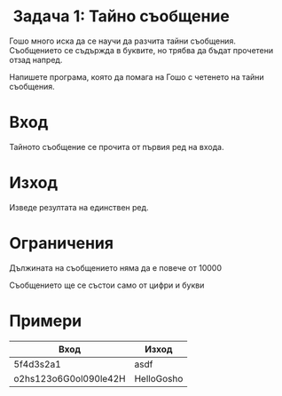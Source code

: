  Задача 1: Тайно съобщение
==========================

<span id="условие" class="anchor"></span> Гошо много иска да се научи да разчита тайни съобщения. Съобщението се съдържда в буквите, но трябва да бъдат прочетени отзад напред.

Напишете програма, която да помага на Гошо с четенето на тайни съобщения.

Вход
====

Тайното съобщение се прочита от първия ред на входа.

Изход
=====

Изведе резултата на единствен ред.

Ограничения
===========

Дължината на съобщението няма да е повече от 10000

Съобщението ще се състои само от цифри и букви

Примери
=======

| <span id="тест-1" class="anchor"><span id="вход-1" class="anchor"></span></span>**Вход** | **Изход**       |
|------------------------------------------------------------------------------------------|-----------------|
| 5f4d3s2a1                                                                                | asdf            |
| o2hs123o6G0ol090le42H                                                                    | HelloGosho	     |

#### 
